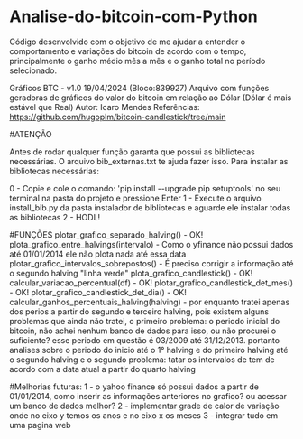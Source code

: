 # Analise-do-bitcoin-com-Python
Código desenvolvido com o objetivo de me ajudar a entender o comportamento e variações do bitcoin de acordo com o tempo, principalmente o ganho médio mês a mês e o ganho total no período selecionado.

Gráficos BTC - v1.0 19/04/2024 (Bloco:839927)
Arquivo com funções geradoras de gráficos do valor do bitcoin em relação ao Dólar (Dólar é mais estável que Real)
Autor: Icaro Mendes
Referências: https://github.com/hugoplm/bitcoin-candlestick/tree/main

#ATENÇÃO 

Antes de rodar qualquer função garanta que possui as bibliotecas necessárias. 
O arquivo bib_externas.txt te ajuda fazer isso. Para instalar as bibliotecas necessárias:

0 - Copie e cole o comando: 'pip install --upgrade pip setuptools' no seu terminal na pasta do projeto e pressione Enter
1 - Execute o arquivo install_bib.py da pasta instalador de bibliotecas e aguarde ele instalar todas as bibliotecas
2 - HODL!


#FUNÇÕES
        plotar_grafico_separado_halving() - OK!
        plota_grafico_entre_halvings(intervalo) - Como o yfinance não possui dados até 01/01/2014 ele não plota nada até essa data
        plotar_grafico_intervalos_sobrepostos() - É preciso corrigir a informação até o segundo halving "linha verde" 
        plota_grafico_candlestick() - OK!
        calcular_variacao_percentual(df) - OK!
        plotar_grafico_candlestick_det_mes() - OK!
        plotar_grafico_candlestick_det_dia() - OK!
        calcular_ganhos_percentuais_halving(halving) - por enquanto tratei apenas dos perios a partir do segundo e terceiro halving, pois
            existem alguns problemas que ainda não tratei, o primeiro problema: o periodo inicial do bitcoin, não achei nenhum banco de dados 
            para isso, ou não procurei o suficiente? esse periodo em questão é 03/2009 até 31/12/2013. portanto analises sobre o periodo do 
            inicio até o 1° halving e do primeiro halving até o segundo halving e o segundo problema: tatar os intervalos de tem de acordo 
            com a data atual a partir do quarto halving
    
    
#Melhorias futuras: 1 - o yahoo finance só possui dados a partir de 01/01/2014, como inserir as informações anteriores no grafico? ou acessar um banco de dados melhor?
                    2 - implementar grade de calor de variação onde no eixo y temos os anos e no eixo x os meses
                    3 - integrar tudo em uma pagina web
